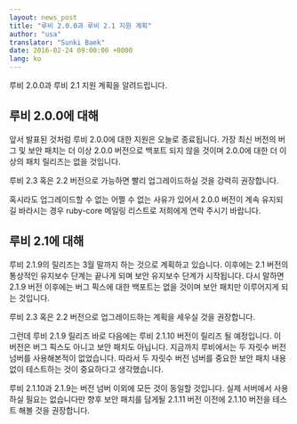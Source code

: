 ```yaml
---
layout: news_post
title: "루비 2.0.0과 루비 2.1 지원 계획"
author: "usa"
translator: "Sunki Baek"
date: 2016-02-24 09:00:00 +0000
lang: ko
---
```


루비 2.0.0과 루비 2.1 지원 계획을 알려드립니다.

## 루비 2.0.0에 대해

앞서 발표된 것처럼 루비 2.0.0에 대한 지원은 오늘로 종료됩니다. 가장 최신 버전의 버그 및 보안 패치는
더 이상 2.0.0 버전으로 백포트 되지 않을 것이며 2.0.0에 대한 더 이상의 패치 릴리즈는 없을 것입니다.

루비 2.3 혹은 2.2 버전으로 가능하면 빨리 업그레이드하실 것을 강력히 권장합니다.

혹시라도 업그레이드할 수 없는 어쩔 수 없는 사유가 있어서 2.0.0 버전이 계속 유지되길 바라시는 경우
ruby-core 메일링 리스트로 저희에게 연락 주시기 바랍니다.

## 루비 2.1에 대해

루비 2.1.9의 릴리즈는 3월 말까지 하는 것으로 계획하고 있습니다. 이후에는 2.1 버전의 통상적인
유지보수 단계는 끝나게 되며 보안 유지보수 단계가 시작됩니다.
다시 말하면 2.1.9 버전 이후에는 버그 픽스에 대한 백포트는 없을 것이며 보안 패치만 이루어지게 되는
것입니다.

루비 2.3 혹은 2.2 버전으로 업그레이드하는 계획을 세우실 것을 권장합니다.

그런데 루비 2.1.9 릴리즈 바로 다음에는 루비 2.1.10 버전이 릴리즈 될 예정입니다. 이 버전은
버그 픽스도 아니고 보안 패치도 아닙니다. 지금까지 루비에서는 두 자릿수 버전 넘버를 사용해본적이
없었습니다. 따라서 두 자릿수 버전 넘버를 중요한 보안 패치 내용 없이 테스트하는 것이 중요하다고
생각했습니다.

루비 2.1.10과 2.1.9는 버전 넘버 이외에 모든 것이 동일할 것입니다. 실제 서버에서 사용하실 필요는
없습니다만 향후 보안 패치를 담게될 2.1.11 버전 이전에 2.1.10 버전을 테스트 해볼 것을 권장합니다.
